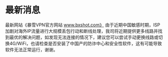 # 最新消息
最新网站《暴雪VPN官方网站 www.bxshot.com》 由于近期中国敏感时期，ISP加剧对海外IP流量进行大规模丢包行动和断线处理，我司将近期提供更多线路并找到最优的解决问题，如发现无法连接的情况下，建议您可以尝试手动更换线路或切换4G/WiFi，也请检查是否安装了中国产的防诈中心和安全性软件，这有可能导致软件无法正常运行，谢谢。
